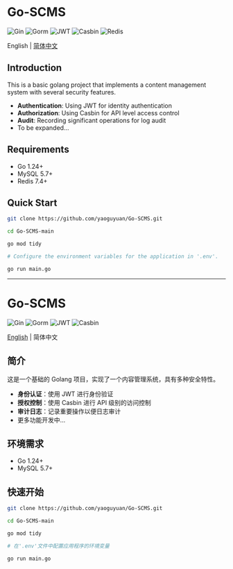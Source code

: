 # Go-SCMS

![Gin](https://img.shields.io/badge/Gin-v1.10.0-blue)
![Gorm](https://img.shields.io/badge/Gorm-v1.25.12-green)
![JWT](https://img.shields.io/badge/JWT-v5.2.2-red)
![Casbin](https://img.shields.io/badge/Casbin-v2.105.0-purple)
![Redis](https://img.shields.io/badge/Redis-v9.8.0-red)

English | [简体中文](#简介)

## Introduction

This is a basic golang project that implements a content management system with several security features.

- **Authentication**: Using JWT for identity authentication
- **Authorization**: Using Casbin for API level access control
- **Audit**: Recording significant operations for log audit
- To be expanded...

## Requirements

- Go 1.24+
- MySQL 5.7+
- Redis 7.4+

## Quick Start

```bash
git clone https://github.com/yaoguyuan/Go-SCMS.git

cd Go-SCMS-main

go mod tidy

# Configure the environment variables for the application in '.env'.

go run main.go
```

---

# Go-SCMS

![Gin](https://img.shields.io/badge/Gin-v1.10.0-blue)
![Gorm](https://img.shields.io/badge/Gorm-v1.25.12-green)
![JWT](https://img.shields.io/badge/JWT-v5.2.2-red)
![Casbin](https://img.shields.io/badge/Casbin-v2.105.0-purple)

[English](#introduction) | 简体中文

## 简介

这是一个基础的 Golang 项目，实现了一个内容管理系统，具有多种安全特性。

- **身份认证**：使用 JWT 进行身份验证
- **授权控制**：使用 Casbin 进行 API 级别的访问控制
- **审计日志**：记录重要操作以便日志审计
- 更多功能开发中...

## 环境需求

- Go 1.24+
- MySQL 5.7+

## 快速开始

```bash
git clone https://github.com/yaoguyuan/Go-SCMS.git

cd Go-SCMS-main

go mod tidy

# 在'.env'文件中配置应用程序的环境变量

go run main.go
```
